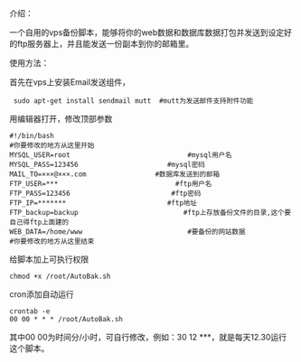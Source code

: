 ﻿介绍：

一个自用的vps备份脚本，能够将你的web数据和数据库数据打包并发送到设定好的ftp服务器上，并且能发送一份副本到你的邮箱里。



使用方法：

首先在vps上安装Email发送组件，

	 sudo apt-get install sendmail mutt  #mutt为发送邮件支持附件功能


用编辑器打开，修改顶部参数

	#!/bin/bash
	#你要修改的地方从这里开始
	MYSQL_USER=root                             #mysql用户名
	MYSQL_PASS=123456                      #mysql密码
	MAIL_TO=×××@×××.com                 #数据库发送到的邮箱
	FTP_USER=***                             #ftp用户名
	FTP_PASS=123456                         #ftp密码
	FTP_IP=*******                         #ftp地址
	FTP_backup=backup                          #ftp上存放备份文件的目录,这个要自己得ftp上面建的
	WEB_DATA=/home/www                          #要备份的网站数据
	#你要修改的地方从这里结束  
	
给脚本加上可执行权限

	chmod +x /root/AutoBak.sh
	
cron添加自动运行

	crontab -e
	00 00 * * * /root/AutoBak.sh

其中00 00为时间分/小时，可自行修改，例如：30 12 ***，就是每天12.30运行这个脚本。